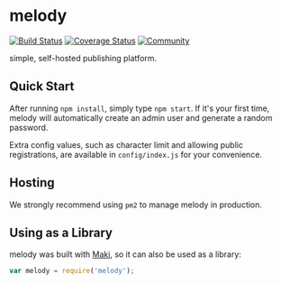 melody
======
[![Build Status](https://img.shields.io/travis/martindale/melody.svg?branch=master&style=flat-square)](https://travis-ci.org/martindale/melody)
[![Coverage Status](https://img.shields.io/coveralls/martindale/melody.svg?style=flat-square)](https://coveralls.io/r/martindale/melody)
[![Community](https://chat.maki.io/badge.svg)](https://chat.maki.io/)

simple, self-hosted publishing platform.

## Quick Start
After running `npm install`, simply type `npm start`.  If it's your first time,
melody will automatically create an admin user and generate a random password.

Extra config values, such as character limit and allowing public registrations,
are available in `config/index.js` for your convenience.

## Hosting
We strongly recommend using `pm2` to manage melody in production.

## Using as a Library
melody was built with [Maki][maki], so it can also be used as a library:

```js
var melody = require('melody');
```

[maki]: https://maki.io
